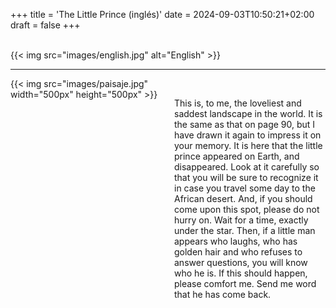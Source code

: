 +++
title = 'The Little Prince (inglés)'
date = 2024-09-03T10:50:21+02:00
draft = false
+++

<br/>
{{< img src="images/english.jpg" alt="English" >}}

--------------------------------------

<div style="display: flex; align-items: flex-start;">
  <div style="flex: 1; margin-right: 20px;">
    {{< img src="images/paisaje.jpg" width="500px" height="500px" >}}
  </div>
  <div style="flex: 1;">
<br/>

This is, to me, the loveliest and saddest landscape in the world. It is the same as that on page 90, but I have drawn it again to impress it on your memory. It is here that the little prince appeared on Earth, and disappeared.
Look at it carefully so that you will be sure to recognize it in case you travel some day to the African desert. And, if you should come upon this spot, please do not hurry on. Wait for a time, exactly under the star. Then, if a little man appears who laughs, who has golden hair and who refuses to answer questions, you will know who he is. If this should happen, please comfort me. Send me word that he has come back.

 </div>
</div>